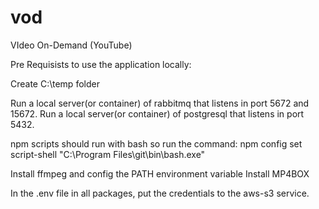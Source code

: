 # vod
VIdeo On-Demand (YouTube)

Pre Requisists to use the application locally:

Create C:\temp folder

Run a local server(or container) of rabbitmq that listens in port 5672 and 15672.
Run a local server(or container) of postgresql that listens in port 5432.

npm scripts should run with bash so run the command: npm config set script-shell "C:\\Program Files\\git\\bin\\bash.exe"

Install ffmpeg and config the PATH environment variable
Install MP4BOX

In the .env file in all packages, put the credentials to the aws-s3 service.